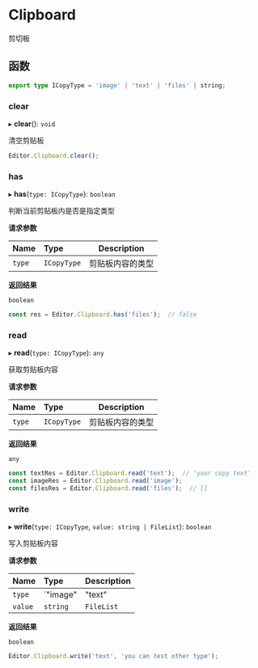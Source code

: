 # Clipboard

剪切板

## 函数

```typescript
export type ICopyType = 'image' | 'text' | 'files' | string;
```

### clear

▸ **clear**(): `void`

清空剪贴板

```typescript
Editor.Clipboard.clear();
```

### has

▸ **has**(`type: ICopyType`): `boolean`

判断当前剪贴板内是否是指定类型

**请求参数**

| Name   | Type        |   Description   |
| :----- | :---------- | --------------- |
| `type` | `ICopyType` | 剪贴板内容的类型  |

**返回结果**

`boolean`

```typescript
const res = Editor.Clipboard.has('files');  // false
```

### read

▸ **read**(`type: ICopyType`): `any`

获取剪贴板内容

**请求参数**

| Name   | Type        |  Description   |
| :----- | :---------- | -------------  |
| `type` | `ICopyType` | 剪贴板内容的类型 |

**返回结果**

`any`

```typescript
const textRes = Editor.Clipboard.read('text');  // 'your copy text'
const imageRes = Editor.Clipboard.read('image');
const filesRes = Editor.Clipboard.read('files');  // []
```

### write

▸ **write**(`type: ICopyType`, `value: string | FileList`): `boolean`

写入剪贴板内容

**请求参数**

| Name    | Type                                    | Description             |
| :------ | :-------------------------------------- | ----------------------- |
| `type`  | `"image" | "text" | "files" | string`   | 剪贴板内容的类型          |
| `value` | `string` | `FileList`                   | 复制到剪贴板中的内容      |

**返回结果**

`boolean`

```typescript
Editor.Clipboard.write('text', 'you can test other type');
```
